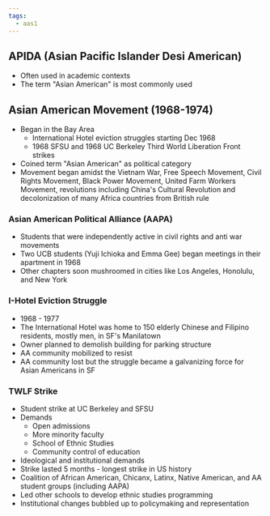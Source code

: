 ```yaml
---
tags:
  - aas1
---
```

## APIDA (Asian Pacific Islander Desi American)
- Often used in academic contexts
- The term "Asian American" is most commonly used

## Asian American Movement (1968-1974)
- Began in the Bay Area
	- International Hotel eviction struggles starting Dec 1968
	- 1968 SFSU and 1968 UC Berkeley Third World Liberation Front strikes
- Coined term "Asian American" as political category
- Movement began amidst the Vietnam War, Free Speech Movement, Civil Rights Movement, Black Power Movement, United Farm Workers Movement, revolutions including China's Cultural Revolution and decolonization of many Africa countries from British rule

### Asian American Political Alliance (AAPA)
- Students that were independently active in civil rights and anti war movements
- Two UCB students (Yuji Ichioka and Emma Gee) began meetings in their apartment in 1968
- Other chapters soon mushroomed in cities like Los Angeles, Honolulu, and New York
### I-Hotel Eviction Struggle
- 1968 - 1977
- The International Hotel was home to 150 elderly Chinese and Filipino residents, mostly men, in SF's Manilatown
- Owner planned to demolish building for parking structure
- AA community mobilized to resist
- AA community lost but the struggle became a galvanizing force for Asian Americans in SF
### TWLF Strike
- Student strike at UC Berkeley and SFSU
- Demands
	- Open admissions
	- More minority faculty
	- School of Ethnic Studies
	- Community control of education
- Ideological and institutional demands
- Strike lasted 5 months - longest strike in US history
- Coalition of African American, Chicanx, Latinx, Native American, and AA student groups (including AAPA)
- Led other schools to develop ethnic studies programming
- Institutional changes bubbled up to policymaking and representation